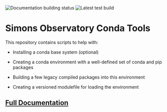 ![Documentation building status](https://github.com/simonsobs/soconda/actions/workflows/docs.yml/badge.svg) ![Latest test build](https://github.com/simonsobs/soconda/actions/workflows/test.yml/badge.svg)

# Simons Observatory Conda Tools

This repository contains scripts to help with:

- Installing a conda base system (optional)

- Creating a conda environment with a well-defined set of conda and pip packages

- Building a few legacy compiled packages into this environment

- Creating a versioned modulefile for loading the environment

## [Full Documentation](https://simonsobs.github.io/soconda/)

